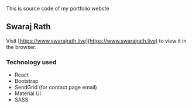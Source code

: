 This is source code of my portfolio webste

## Swaraj Rath

Visit [https://www.swarajrath.live](https://www.swarajrath.live) to view it in the browser.



### Technology used

- React
- Bootstrap
- SendGrid (for contact page email)
- Material UI
- SASS
